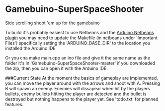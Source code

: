 Gamebuino-SuperSpaceShooter
===========================

Side scrolling shoot 'em up for the gamebuino  

To build it's probably easiest to use Netbeans and the [Arduino Netbeans plugin](https://code.google.com/p/arduino-netbeans/) you may need to update the Makefile (in netbeans under 'Important Files') specifically setting the 'ARDUINO\_BASE_DIR' to the location you installed the Arduino IDE  

Or you cna make main.cpp an ino file and give it the same name as the folder it's in 'Gamebuino-SuperSpaceShooter-master' if you downloaded the zip, then you can open it with the Arduino IDE.

###Current State
At the moment the basics of gameplay are implemented, you can move the player around with the arrows and shoot with A. Pressing B will spawn an enemy. Enemies will dissapear when hit by the players bullets, enemy bullets hitting the player are detected and the bullet is destroyed but nothing happens to the player yet.
See 'todo.txt' for planned features.
